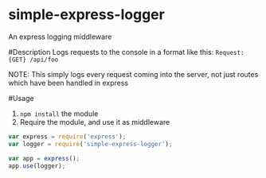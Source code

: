 # simple-express-logger
An express logging middleware

#Description
Logs requests to the console in a format like this: `Request: {GET} /api/foo`

NOTE: This simply logs every request coming into the server, not just routes which have been handled in express

#Usage
1. `npm install` the module
2. Require the module, and use it as middleware
```javascript
var express = require('express');
var logger = require('simple-express-logger');

var app = express();
app.use(logger);
```


